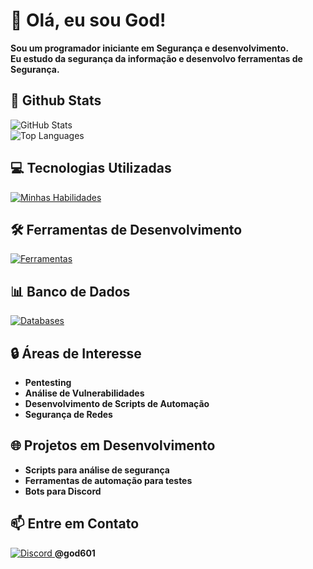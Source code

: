 <h1>👋 Olá, eu sou God!</h1>

<p><strong>Sou um programador iniciante em Segurança e desenvolvimento.</strong><br>
<strong>Eu estudo da segurança da informação e desenvolvo ferramentas de Segurança.</strong></p>

<h2>🧪 Github Stats</h2>
<img src="https://github-readme-stats.vercel.app/api?username=God-601&theme=blue-green&show_icons=true&hide_border=false&count_private=true" alt="GitHub Stats">
<br>
<img src="https://github-readme-stats.vercel.app/api/top-langs/?username=God-601&theme=blue-green&show_icons=true&hide_border=false&layout=compact" alt="Top Languages">

<h2>💻 Tecnologias Utilizadas</h2>
<a href="https://skillicons.dev">
  <img src="https://skillicons.dev/icons?i=js,css,python,git,aiscript,bots,discordjs,gamemakerstudio,robloxstudio" alt="Minhas Habilidades">
</a>

<h2>🛠️ Ferramentas de Desenvolvimento</h2>
<a href="https://skillicons.dev">
  <img src="https://skillicons.dev/icons?i=vscode,github,obsidian,ps,windows" alt="Ferramentas">
</a>

<h2>📊 Banco de Dados</h2>
<a href="https://skillicons.dev">
  <img src="https://skillicons.dev/icons?i=mysql" alt="Databases">
</a>

<h2>🔒 Áreas de Interesse</h2>
<ul>
  <li><strong>Pentesting</strong></li>
  <li><strong>Análise de Vulnerabilidades</strong></li>
  <li><strong>Desenvolvimento de Scripts de Automação</strong></li>
  <li><strong>Segurança de Redes</strong></li>
</ul>

<h2>🌐 Projetos em Desenvolvimento</h2>
<ul>
  <li><strong>Scripts para análise de segurança</strong></li>
  <li><strong>Ferramentas de automação para testes</strong></li>
  <li><strong>Bots para Discord</strong></li>
</ul>

<h2>📫 Entre em Contato</h2>
<a href="https://skillicons.dev">
  <img src="https://skillicons.dev/icons?i=discord" alt="Discord">
</a>
<strong>@god601</strong>
